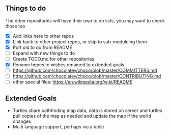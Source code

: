 ## Things to do
The other repositories will have their own to do lists, you may want to check those too
* [x] Add links here to other repos
* [x] Link back to other project repos, or skip to sub-moduleing them
* [x] Port old to do from README
* [ ] Expand with new things to do
* [ ] Create TODO.md for other repositories
* [x] ~~Rename hopes to wishes~~ renamed to extended goals
* [ ] https://github.com/chocolatey/choco/blob/master/COMMITTERS.md
* [ ] https://github.com/chocolatey/choco/blob/master/CONTRIBUTING.md
* [ ] other special files: https://en.wikipedia.org/wiki/README

## Extended Goals
* Turtles share pathfinding map data, data is stored on server and turtles pull copies of the map as needed and update the map if the world changes
* Multi language support, perhaps via a table
